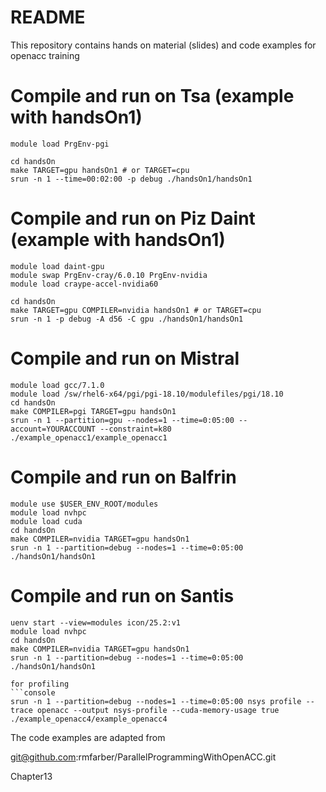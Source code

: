 # README #

This repository contains hands on material (slides) and code examples for openacc training

# Compile and run on Tsa (example with handsOn1)
```console
module load PrgEnv-pgi

cd handsOn
make TARGET=gpu handsOn1 # or TARGET=cpu
srun -n 1 --time=00:02:00 -p debug ./handsOn1/handsOn1
```
# Compile and run on Piz Daint (example with handsOn1)

```console
module load daint-gpu
module swap PrgEnv-cray/6.0.10 PrgEnv-nvidia 
module load craype-accel-nvidia60

cd handsOn
make TARGET=gpu COMPILER=nvidia handsOn1 # or TARGET=cpu
srun -n 1 -p debug -A d56 -C gpu ./handsOn1/handsOn1 
```
# Compile and run on Mistral
```console
module load gcc/7.1.0
module load /sw/rhel6-x64/pgi/pgi-18.10/modulefiles/pgi/18.10
cd handsOn
make COMPILER=pgi TARGET=gpu handsOn1
srun -n 1 --partition=gpu --nodes=1 --time=0:05:00 --account=YOURACCOUNT --constraint=k80 ./example_openacc1/example_openacc1
```
# Compile and run on Balfrin
```console
module use $USER_ENV_ROOT/modules
module load nvhpc
module load cuda
cd handsOn
make COMPILER=nvidia TARGET=gpu handsOn1
srun -n 1 --partition=debug --nodes=1 --time=0:05:00  ./handsOn1/handsOn1
```
# Compile and run on Santis
```console
uenv start --view=modules icon/25.2:v1
module load nvhpc
cd handsOn
make COMPILER=nvidia TARGET=gpu handsOn1
srun -n 1 --partition=debug --nodes=1 --time=0:05:00  ./handsOn1/handsOn1

for profiling
```console
srun -n 1 --partition=debug --nodes=1 --time=0:05:00 nsys profile --trace openacc --output nsys-profile --cuda-memory-usage true ./example_openacc4/example_openacc4
```

The code examples are adapted from

git@github.com:rmfarber/ParallelProgrammingWithOpenACC.git

Chapter13
